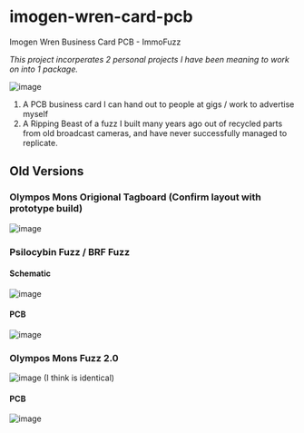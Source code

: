 # imogen-wren-card-pcb
 Imogen Wren Business Card PCB - ImmoFuzz
 
 _This project incorperates 2 personal projects I have been meaning to work on into 1 package._
 
 ![image](https://user-images.githubusercontent.com/53580358/216854272-33018ab7-0f46-4b00-9790-00787fd377d1.png)

 
 1. A PCB business card I can hand out to people at gigs / work to advertise myself
 2. A Ripping Beast of a fuzz I built many years ago out of recycled parts from old broadcast cameras, and have never successfully managed to replicate.
 
 
 
 ## Old Versions
 
 
 ### Olympos Mons Origional Tagboard (Confirm layout with prototype build)
 ![image](https://user-images.githubusercontent.com/53580358/216854594-c3385aa5-13d1-4c0b-82c3-9b57b79606fb.png)

 
 ### Psilocybin Fuzz / BRF Fuzz


 #### Schematic
  ![image](https://user-images.githubusercontent.com/53580358/216854108-1ce08d99-b8a8-4424-bceb-17f5b5f4afcd.png)
 
 #### PCB
![image](https://user-images.githubusercontent.com/53580358/216854129-f79f4324-6fa7-4fb1-bb03-d75793e88e8b.png)


### Olympos Mons Fuzz 2.0
![image](https://user-images.githubusercontent.com/53580358/216854231-e792d410-0b00-460c-8acd-880a88c3c20a.png)
(I think is identical)

#### PCB
![image](https://user-images.githubusercontent.com/53580358/216854188-95512af7-a9f6-4d86-b447-9a2f6a318853.png)
